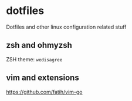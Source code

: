 # dotfiles
Dotfiles and other linux configuration related stuff


## zsh and ohmyzsh

ZSH theme: `wedisagree`

## vim and extensions

https://github.com/fatih/vim-go


